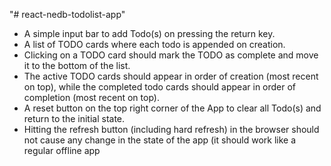 "# react-nedb-todolist-app" 

+ A simple input bar to add Todo(s) on pressing the return key.
+ A list of TODO cards where each todo is appended on creation.
+ Clicking on a TODO card should mark the TODO as complete and move it to the
bottom of the list.
+ The active TODO cards should appear in order of creation (most recent on top), while
the completed todo cards should appear in order of completion (most recent on top).
+ A reset button on the top right corner of the App to clear all Todo(s) and return to the
initial state.
+ Hitting the refresh button (including hard refresh) in the browser should not cause
any change in the state of the app (it should work like a regular offline app

